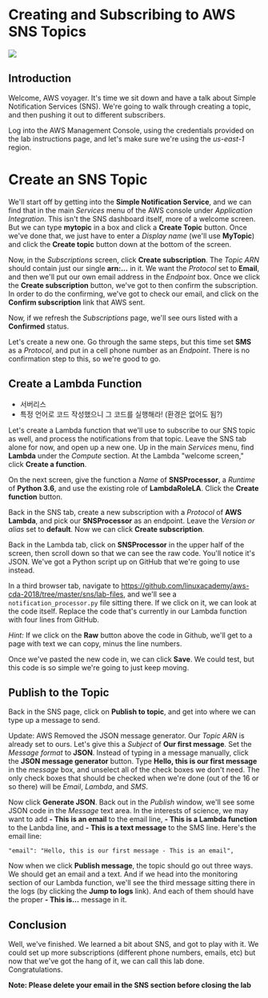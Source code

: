 # Creating and Subscribing to AWS SNS Topics
![](https://s3.amazonaws.com/assessment_engine/production/labs/259/lab_diagram_Sample-SNS-Workflow.png?X-Amz-Algorithm=AWS4-HMAC-SHA256&X-Amz-Credential=ASIA3ETCCTRFAIMLYAPV%2F20201020%2Fus-east-1%2Fs3%2Faws4_request&X-Amz-Date=20201020T163140Z&X-Amz-Expires=3600&X-Amz-SignedHeaders=host&X-Amz-Security-Token=IQoJb3JpZ2luX2VjEBgaCXVzLWVhc3QtMSJHMEUCIEW11W4eItGTZWBXYwjxXy9YIVELcIWvSiy1c1tlA0vdAiEA4JsFLEbfjErC%2FAUPc1dPZrdcLRxrLD6j%2BeMWZVmi0u8qowMIYBAAGgw3NjU3ODM2MTI0OTAiDMhPogXRp%2BFfACG0yCqAA9ELnvgX3ahFort9jjLdMvn2366EzcyRJIfTigfqsYLRExXbckOqREby9qEgeUeKoJV0g9VInFXDu6rfnJDnzM81BpOT%2FWGnpGNQXOkCFW1sFAOa9YaYYD8NwmxPYYC4dACZIYfAmplXBlMtxIt5l0QktX%2BTOwyvezt8JhwNFPJYYtZqMM1I%2B%2Ff4wg4C4Degwj8F0SnmSALV3XUjlF%2BkSsbw4vjsKes17Q3wMCQqxHmwfZU%2FJOvlWZMTUuzxcgZwBWJ%2FjFr3hk27LCRkzFpKqlJaGaNov5PRDQMwFWAQ2gWpOitfJXCI7fZhSJ1sN2GRMIaxsZ8GlzjMKWrQ75vr3oWgWmew40U%2BPVoJUNE3vK%2Bn4JOXbIbnxB4xXo4tjMjEkdKrazpvl2Ddynw7GY6ENQt95vRmpJCXzkLJ7z1v1sha78dpzhjh1eTRJXqr2TugqwvakgTxi%2BT7IFFT0jCSCxWcl7gob%2Fu6G%2FUHADn1%2BK83aGbA5QK52%2FpnWjEX0oHNtzCr%2B7v8BTrrAfLGipgwS0YRChRu16HyL5LhmasV%2FS2KRXhcv4Fx27lsTQCgEAvVPO%2FqQDUDyfuLwJrvuklDhVEF%2F8avpKeXEc5vADUntE92hdlUN524M77FNc8UF4%2BaBovmxXCCI0BRLWRnCtvPDO%2BKFHSxMlObziiH0n7hbQU7Vm9Kw1HIrK7CtO4hNDAtxjTdZJxFfunj6voKLgLD4ZtePJHzD31XeLFu15B4gKYrXAfnM%2Bw%2BeNGB9nmPwCGiDN4xWtzY6aMOapeUBcJwbbizrzvzUv0GD%2BqsSql65JUt5Y64L7BkHmO1X6nVVIuMwbyxT74%3D&X-Amz-Signature=0f3587beb0c1b7820c248e81a68561931d329e90ae842459826446537a82bd62)

## Introduction

Welcome, AWS voyager. It's time we sit down and have a talk about Simple Notification Services (SNS). We're going to walk through creating a topic, and then pushing it out to different subscribers.

Log into the AWS Management Console, using the credentials provided on the lab instructions page, and let's make sure we're using the *us-east-1* region.

# Create an SNS Topic

We'll start off by getting into the **Simple Notification Service**, and we can find that in the main *Services* menu of the AWS console under *Application Integration*. This isn't the SNS dashboard itself, more of a welcome screen. But we can type **mytopic** in a box and click a **Create Topic** button. Once we've done that, we just have to enter a *Display name* (we'll use **MyTopic**) and click the **Create topic** button down at the bottom of the screen.

Now, in the *Subscriptions* screen, click **Create subscription**. The *Topic ARN* should contain just our single **arn:...** in it. We want the *Protocol* set to **Email**, and then we'll put our own email address in the *Endpoint* box. Once we click the **Create subscription** button, we've got to then confirm the subscription. In order to do the confirming, we've got to check our email, and click on the **Confirm subscription** link that AWS sent.

Now, if we refresh the *Subscriptions* page, we'll see ours listed with a **Confirmed** status.

Let's create a new one. Go through the same steps, but this time set **SMS** as a *Protocol*, and put in a cell phone number as an *Endpoint*. There is no confirmation step to this, so we're good to go.

## Create a Lambda Function

- 서버리스 
- 특정 언어로 코드 작성했으니 그 코드를 실행해라! (환경은 없어도 됨?)

Let's create a Lambda function that we'll use to subscribe to our SNS topic as well, and process the notifications from that topic. Leave the SNS tab alone for now, and open up a new one. Up in the main *Services* menu, find **Lambda** under the *Compute* section. At the Lambda "welcome screen," click **Create a function**.

On the next screen, give the function a *Name* of **SNSProcessor**, a *Runtime* of **Python 3.6**, and use the existing role of **LambdaRoleLA**. Click the **Create function** button.

Back in the SNS tab, create a new subscription with a *Protocol* of **AWS Lambda**, and pick our **SNSProcessor** as an endpoint. Leave the *Version or alias* set to **default**. Now we can click **Create subscription**.

Back in the Lambda tab, click on **SNSProcessor** in the upper half of the screen, then scroll down so that we can see the raw code. You'll notice it's JSON. We've got a Python script up on GitHub that we're going to use instead.

In a third browser tab, navigate to https://github.com/linuxacademy/aws-cda-2018/tree/master/sns/lab-files, and we'll see a `notification_processor.py` file sitting there. If we click on it, we can look at the code itself. Replace the code that's currently in our Lambda function with four lines from GitHub.

*Hint:* If we click on the **Raw** button above the code in Github, we'll get to a page with text we can copy, minus the line numbers.

Once we've pasted the new code in, we can click **Save**. We could test, but this code is so simple we're going to just keep moving.

## Publish to the Topic

Back in the SNS page, click on **Publish to topic**, and get into where we can type up a message to send.

Update: AWS Removed the JSON message generator. Our *Topic ARN* is already set to ours. Let's give this a *Subject* of **Our first message**. Set the *Message format* to **JSON**. Instead of typing in a message manually, click the **JSON message generator** button. Type **Hello, this is our first message** in the *message* box, and unselect all of the check boxes we don't need. The only check boxes that should be checked when we're done (out of the 16 or so there) will be *Email*, *Lambda*, and *SMS*.

Now click **Generate JSON**. Back out in the *Publish* window, we'll see some JSON code in the *Message* text area. In the interests of science, we may want to add **- This is an email** to the email line, **- This is a Lambda function** to the Lanbda line, and **- This is a text message** to the SMS line. Here's the email line:

```
"email": "Hello, this is our first message - This is an email",
```

Now when we click **Publish message**, the topic should go out three ways. We should get an email and a text. And if we head into the monitoring section of our Lambda function, we'll see the third message sitting there in the logs (by clicking the **Jump to logs** link). And each of them should have the proper **- This is...** message in it.

## Conclusion

Well, we've finished. We learned a bit about SNS, and got to play with it. We could set up more subscriptions (different phone numbers, emails, etc) but now that we've got the hang of it, we can call this lab done. Congratulations.

**Note: Please delete your email in the SNS section before closing the lab**
